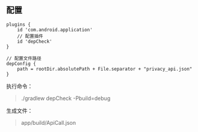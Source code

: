 ## 配置

```
plugins {
    id 'com.android.application'
    // 配置插件
    id 'depCheck'
}

// 配置文件路径
depConfig {
    path = rootDir.absolutePath + File.separator + "privacy_api.json"
}
```

执行命令：
> ./gradlew depCheck -Pbuild=debug


生成文件：
> app/build/ApiCall.json